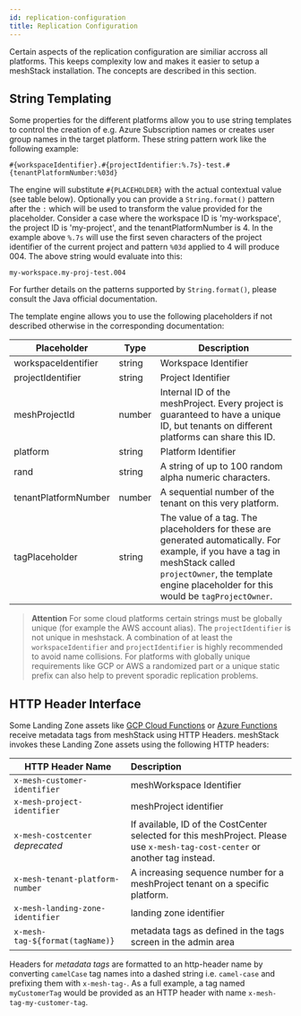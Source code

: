 ```yaml
---
id: replication-configuration
title: Replication Configuration
---
```


Certain aspects of the replication configuration are similiar accross all platforms. This keeps complexity low and makes it easier to setup a meshStack installation. The concepts are described in this section.

## String Templating

Some properties for the different platforms allow you to use string templates to control the creation of e.g. Azure Subscription names or creates user group names in the target platform.
These string pattern work like the following example:

```text
#{workspaceIdentifier}.#{projectIdentifier:%.7s}-test.#{tenantPlatformNumber:%03d}
```

The engine will substitute `#{PLACEHOLDER}` with the actual contextual value (see table below). Optionally you can provide a `String.format()` pattern after the `:` which will be used to transform the value provided for the placeholder. Consider a case where the workspace ID is 'my-workspace', the project ID is 'my-project', and the tenantPlatformNumber is 4. In the example above `%.7s` will use the first seven characters of the project identifier of the current project and pattern `%03d` applied to 4 will produce 004. The above string would evaluate into this:

```text
my-workspace.my-proj-test.004
```

For further details on the patterns supported by `String.format()`, please consult the Java official documentation.

The template engine allows you to use the following placeholders if not described otherwise in the corresponding documentation:

| Placeholder          | Type   | Description                                                                                                                            |
| -------------------- | ------ | -------------------------------------------------------------------------------------------------------------------------------------- |
| workspaceIdentifier  | string | Workspace Identifier                                                                                                                   |
| projectIdentifier    | string | Project Identifier                                                                                                                     |
| meshProjectId        | number | Internal ID of the meshProject. Every project is guaranteed to have a unique ID, but tenants on different platforms can share this ID. |
| platform             | string | Platform Identifier                                                                                                                    |
| rand                 | string | A string of up to 100 random alpha numeric characters.                                                                                 |
| tenantPlatformNumber | number | A sequential number of the tenant on this very platform.                                                                               |
| tagPlaceholder       | string | The value of a tag. The placeholders for these are generated automatically. For example, if you have a tag in meshStack called `projectOwner`, the template engine placeholder for this would be `tagProjectOwner`. |

> **Attention** For some cloud platforms certain strings must be globally unique (for example the AWS account alias). The `projectIdentifier` is not unique in meshstack. A combination of at least the `workspaceIdentifier` and `projectIdentifier`
> is highly recommended to avoid name collisions. For platforms with globally unique requirements like GCP or AWS a randomized part or a unique static prefix can also help to prevent sporadic replication problems.

## HTTP Header Interface

Some Landing Zone assets like [GCP Cloud Functions](../integrations/gcp/landing-zones.md#cloud-function-url) or [Azure Functions](../integrations/azure/landing-zones.md#azure-function-invocation) receive metadata tags from meshStack using HTTP Headers. meshStack invokes these Landing Zone assets using the following HTTP headers:

| HTTP Header Name                 | Description                                                                                                                   |
|----------------------------------|:------------------------------------------------------------------------------------------------------------------------------|
| `x-mesh-customer-identifier`     | meshWorkspace Identifier                                                                                                      |
| `x-mesh-project-identifier`      | meshProject identifier                                                                                                        |
| `x-mesh-costcenter` *deprecated* | If available, ID of the CostCenter selected for this meshProject. Please use `x-mesh-tag-cost-center` or another tag instead. |
| `x-mesh-tenant-platform-number`  | A increasing sequence number for a meshProject tenant on a specific platform.                                                 |
| `x-mesh-landing-zone-identifier` | landing zone identifier                                                                                                       |
| `x-mesh-tag-${format(tagName)}`  | metadata tags as defined in the tags screen in the admin area                                                                 |

Headers for *metadata tags* are formatted to an http-header name by converting `camelCase` tag names into a dashed string i.e. `camel-case` and prefixing them with `x-mesh-tag-`.
As a full example, a tag named `myCustomerTag` would be provided as an HTTP header with name `x-mesh-tag-my-customer-tag`.